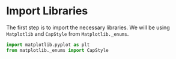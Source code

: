 # Import Libraries

The first step is to import the necessary libraries. We will be using `Matplotlib` and `CapStyle` from `Matplotlib._enums`.

```python
import matplotlib.pyplot as plt
from matplotlib._enums import CapStyle
```

